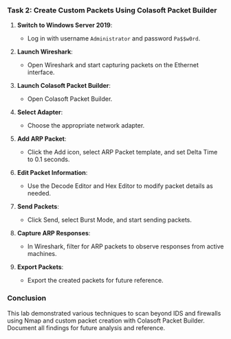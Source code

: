 ### Task 2: Create Custom Packets Using Colasoft Packet Builder

1. **Switch to Windows Server 2019**:
   - Log in with username `Administrator` and password `Pa$$w0rd`.

2. **Launch Wireshark**:
   - Open Wireshark and start capturing packets on the Ethernet interface.

3. **Launch Colasoft Packet Builder**:
   - Open Colasoft Packet Builder.

4. **Select Adapter**:
   - Choose the appropriate network adapter.

5. **Add ARP Packet**:
   - Click the Add icon, select ARP Packet template, and set Delta Time to 0.1 seconds.

6. **Edit Packet Information**:
   - Use the Decode Editor and Hex Editor to modify packet details as needed.

7. **Send Packets**:
   - Click Send, select Burst Mode, and start sending packets.

8. **Capture ARP Responses**:
   - In Wireshark, filter for ARP packets to observe responses from active machines.

9. **Export Packets**:
   - Export the created packets for future reference.

### Conclusion
This lab demonstrated various techniques to scan beyond IDS and firewalls using Nmap and custom packet creation with Colasoft Packet Builder. Document all findings for future analysis and reference.